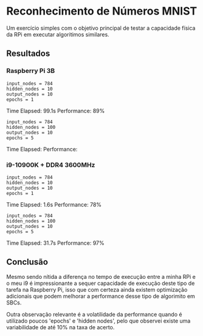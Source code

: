 # Reconhecimento de Números MNIST

Um exercício simples com o objetivo principal de testar a capacidade física da RPi em executar algoritimos similares.

## Resultados

### Raspberry Pi 3B
```
input_nodes = 784
hidden_nodes = 10
output_nodes = 10
epochs = 1
```
Time Elapsed: 99.1s
Performance: 89%

```
input_nodes = 784
hidden_nodes = 100
output_nodes = 10
epochs = 5
```
Time Elapsed:
Performance:

### i9-10900K + DDR4 3600MHz
```
input_nodes = 784
hidden_nodes = 10
output_nodes = 10
epochs = 1
```
Time Elapsed: 1.6s
Performance: 78%

```
input_nodes = 784
hidden_nodes = 100
output_nodes = 10
epochs = 5
```
Time Elapsed: 31.7s
Performance: 97%

## Conclusão
Mesmo sendo nítida a diferença no tempo de execução entre a minha RPi e o meu i9 é impressionante a sequer capacidade de execução deste tipo de tarefa na Raspberry Pi, isso que com certeza ainda existem optimização adicionais que podem melhorar a performance desse tipo de algorimito em SBCs.

Outra observação relevante é a volatilidade da performance quando é utilizado poucos 'epochs' e 'hidden nodes', pelo que observei existe uma variabilidade de até 10% na taxa de acerto.
